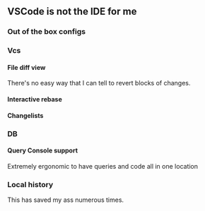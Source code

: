 ---
---

## VSCode is not the IDE for me

### Out of the box configs

### Vcs

#### File diff view

There's no easy way that I can tell to revert blocks of changes. 

#### Interactive rebase

#### Changelists

### DB

#### Query Console support

Extremely ergonomic to have queries and code all in one location

### Local history

This has saved my ass numerous times.
